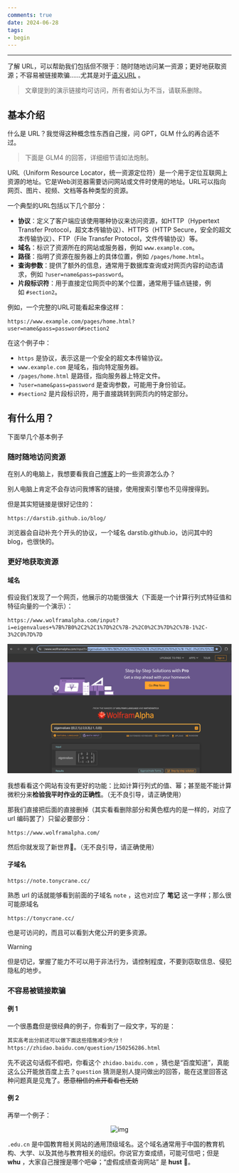 ```yaml
---
comments: true
date: 2024-06-28
tags:
- begin
---
```


***

了解 URL，可以帮助我们包括但不限于：随时随地访问某一资源；更好地获取资源；不容易被链接欺骗……尤其是对于[语义URL](https://developer.mozilla.org/zh-CN/docs/Learn/Common_questions/Web_mechanics/What_is_a_URL#%E8%AF%AD%E4%B9%89_url) 。

<!-- more -->

> 文章提到的演示链接均可访问，所有者如认为不当，请联系删除。

## 基本介绍

什么是 URL？我觉得这种概念性东西自己搜，问 GPT，GLM 什么的再合适不过。

> 下面是 GLM4 的回答，详细细节请如法炮制。

URL（Uniform Resource Locator，统一资源定位符）是一个用于定位互联网上资源的地址。它是Web浏览器需要访问网站或文件时使用的地址。URL可以指向网页、图片、视频、文档等各种类型的资源。

一个典型的URL包括以下几个部分：

- **协议**：定义了客户端应该使用哪种协议来访问资源，如HTTP（Hypertext Transfer Protocol，超文本传输协议）、HTTPS（HTTP Secure，安全的超文本传输协议）、FTP（File Transfer Protocol，文件传输协议）等。
- **域名**：标识了资源所在的网站或服务器，例如 `www.example.com`。
- **路径**：指明了资源在服务器上的具体位置，例如 `/pages/home.html`。
- **查询参数**：提供了额外的信息，通常用于数据库查询或对网页内容的动态请求，例如 `?user=name&pass=password`。
- **片段标识符**：用于直接定位网页中的某个位置，通常用于锚点链接，例如 `#section2`。

例如，一个完整的URL可能看起来像这样：

```
https://www.example.com/pages/home.html?user=name&pass=password#section2
```

在这个例子中：

- `https` 是协议，表示这是一个安全的超文本传输协议。
- `www.example.com` 是域名，指向特定服务器。
- `/pages/home.html` 是路径，指向服务器上特定文件。
- `?user=name&pass=password` 是查询参数，可能用于身份验证。
- `#section2` 是片段标识符，用于直接跳转到网页内的特定部分。

## 有什么用？

下面举几个基本例子

### 随时随地访问资源

在别人的电脑上，我想要看我自己[博客](https://darstib.github.io/blog/)上的一些资源怎么办？

别人电脑上肯定不会存访问我博客的链接，使用搜索引擎也不见得搜得到。

但是其实短链接是很好记住的：

```url
https://darstib.github.io/blog/
```

浏览器会自动补充个开头的协议，一个域名 darstib.github.io，访问其中的 blog，也很快的。

### 更好地获取资源

#### 域名

假设我们发现了一个网页，他展示的功能很强大（下面是一个计算行列式特征值和特征向量的一个演示）：

```url
https://www.wolframalpha.com/input?i=eigenvalues+%7B%7B0%2C2%2C1%7D%2C%7B-2%2C0%2C3%7D%2C%7B-1%2C-3%2C0%7D%7D
```

![](attachments/What%20Url%20can%20do.png)

我想看看这个网站有没有更好的功能：比如计算行列式的值、幂；甚至能不能计算微积分来**检验我平时作业的正确性**。（无不良引导，请正确使用）

那我们直接把后面的直接删掉（其实看看删除部分和黄色框内的是一样的，对应了 url 编码罢了）只留必要部分：

```url
https://www.wolframalpha.com/
```

然后你就发现了新世界🤪。（无不良引导，请正确使用）

#### 子域名

```url
https://note.tonycrane.cc/
```

熟悉 url 的话就能够看到前面的子域名 `note` ，这也对应了 **笔记** 这一字样；那么很可能原域名

```url
https://tonycrane.cc/
```

也是可访问的，而且可以看到大佬公开的更多资源。

> [!WARNING]
>
> 但是切记，掌握了能力不可以用于非法行为，请控制程度，不要到窃取信息、侵犯隐私的地步。

### 不容易被链接欺骗

#### 例 1

一个很愚蠢但是很经典的例子，你看到了一段文字，写的是：

```txt
其实高考出分前还可以做下面这些措施减少失分！
https://zhidao.baidu.com/question/150256286.html
```

先不说这句话假不假吧，你看这个 `zhidao.baidu.com` ，猜也是“百度知道”，真能这么公开能放百度上去？`question` 猜测是别人提问做出的回答，能在这里回答这种问题真是见鬼了。~~愿意相信的点开看看也无妨~~

#### 例 2

再举一个例子：

<div style="text-align: center;"><img src="https://raw.gitmirror.com/darstib/public_imgs/utool/tuchuang/1739758366531What Url can do-2.png" alt="img" style="width: 30%;"><p></p></div>

`.edu.cn` 是中国教育相关网站的通用顶级域名。这个域名通常用于中国的教育机构、大学、以及其他与教育相关的组织。你说官方查成绩，可能可信吧；但是 **whu** ，大家自己搜搜是哪个吧😁；“虚假成绩查询网站” 是 **hust** 🤣。
